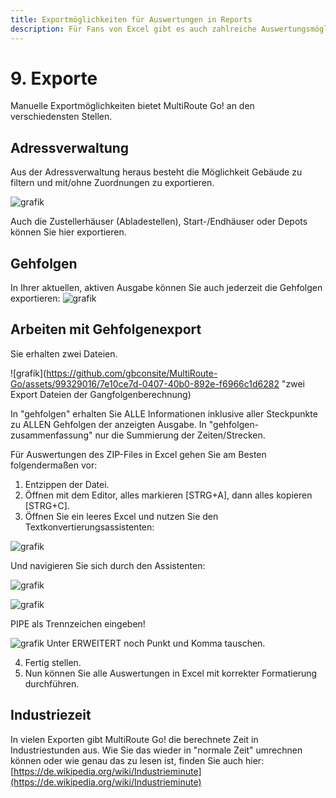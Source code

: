 ```yaml
---
title: Exportmöglichkeiten für Auswertungen in Reports
description: Für Fans von Excel gibt es auch zahlreiche Auswertungsmöglichkeiten der täglich generierten Berechnungen. Per Export erhalten Sie Zusammenfassungen aller Gehfolgen eines Verteiltages oder einer Verteilschiene. Direkt passend für die Lohnabrechnung.
---
```


# 9. Exporte

Manuelle Exportmöglichkeiten bietet MultiRoute Go! an den verschiedensten Stellen. 

## Adressverwaltung 

Aus der Adressverwaltung heraus besteht die Möglichkeit Gebäude zu filtern und mit/ohne Zuordnungen zu exportieren.

![grafik](https://user-images.githubusercontent.com/99329016/167629229-2027f10c-694c-4c7e-9b66-4c94b316c7a9.png "Exportmöglichkeiten mit Hilfe von Filtern")

Auch die Zustellerhäuser (Abladestellen),  Start-/Endhäuser oder Depots können Sie hier exportieren. 

## Gehfolgen

In Ihrer aktuellen, aktiven Ausgabe können Sie auch jederzeit die Gehfolgen exportieren:
![grafik](https://user-images.githubusercontent.com/99329016/167630490-932c3daf-6822-4843-a81a-10da0d9c0640.png "Export der aktuellen Verteilschiene in MRGo")


## Arbeiten mit Gehfolgenexport
Sie erhalten zwei Dateien. 

![grafik](https://github.com/gbconsite/MultiRoute-Go/assets/99329016/7e10ce7d-0407-40b0-892e-f6966c1d6282 "zwei Export Dateien der Gangfolgenberechnung)

In "gehfolgen" erhalten Sie ALLE Informationen inklusive aller Steckpunkte zu ALLEN Gehfolgen der anzeigten Ausgabe.
In "gehfolgen-zusammenfassung" nur die Summierung der Zeiten/Strecken. 

Für Auswertungen des ZIP-Files in Excel gehen Sie am Besten folgendermaßen vor:

1. Entzippen der Datei.
2. Öffnen mit dem Editor, alles markieren [STRG+A], dann alles kopieren [STRG+C].
3. Öffnen Sie ein leeres Excel und nutzen Sie den Textkonvertierungsassistenten:
   
![grafik](https://github.com/gbconsite/MultiRoute-Go/assets/99329016/b6360eac-1c04-4fe0-8b77-82248113e2f6 "Excel Textkonvertierungs-Assistent")

Und navigieren Sie sich durch den Assistenten:

![grafik](https://github.com/gbconsite/MultiRoute-Go/assets/99329016/8aa885e8-7330-4946-9bd1-2d5e620627e3 "Excel Textkonvertierungs-Assistent")


![grafik](https://github.com/gbconsite/MultiRoute-Go/assets/99329016/294f66a2-9b96-47b9-9d8b-47cdf7c4a146 "Excel Textkonvertierungs-Assistent")

PIPE als Trennzeichen eingeben!

![grafik](https://github.com/gbconsite/MultiRoute-Go/assets/99329016/5071fdf3-52a5-491e-9646-2f8a44e5add7 "Pipe im Excel Textkonvertierungs-Assistent")
Unter ERWEITERT noch Punkt und Komma tauschen.

4. Fertig stellen.
5. Nun können Sie alle Auswertungen in Excel mit korrekter Formatierung durchführen.



## Industriezeit

In vielen Exporten gibt MultiRoute Go! die berechnete Zeit in Industriestunden aus. Wie Sie das wieder in "normale Zeit" umrechnen können oder wie genau das zu lesen ist, finden Sie auch hier: [https://de.wikipedia.org/wiki/Industrieminute](https://de.wikipedia.org/wiki/Industrieminute)

